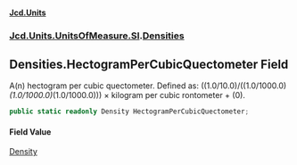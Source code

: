 #### [Jcd.Units](index.md 'index')
### [Jcd.Units.UnitsOfMeasure.SI](Jcd.Units.UnitsOfMeasure.SI.md 'Jcd.Units.UnitsOfMeasure.SI').[Densities](Densities.md 'Jcd.Units.UnitsOfMeasure.SI.Densities')

## Densities.HectogramPerCubicQuectometer Field

A(n) hectogram per cubic quectometer. Defined as: ((1.0/10.0)/((1.0/1000.0)*(1.0/1000.0)*(1.0/1000.0))) × kilogram per cubic rontometer + (0).

```csharp
public static readonly Density HectogramPerCubicQuectometer;
```

#### Field Value
[Density](Density.md 'Jcd.Units.UnitTypes.Density')